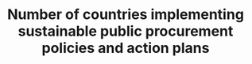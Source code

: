 ---
actual_indicator_available: null
actual_indicator_available_description: null
comments_and_limitations: null
computation_units: null
data_non_statistical: true
date_metadata_updated: null
date_of_national_source_publication: null
disaggregation_categories: null
disaggregation_geography: null
goal_meta_link: http://unstats.un.org/sdgs/files/metadata-compilation/Metadata-Goal-12.pdf
graph: null
graph_title: Number of countries implementing sustainable public procurement policies
  and action plans
graph_type: null
has_metadata: false
indicator: 12.7.1
indicator_definition: ''
indicator_name: Number of countries implementing sustainable public procurement policies
  and action plans
indicator_sort_order: 12-07-01
indicator_variable: null
international_and_national_references: null
layout: indicator
method_of_computation: ''
national_geographical_coverage: United States
periodicity: null
permalink: /12-7-1/
published: false
rationale_interpretation: ''
reporting_status: notstarted
scheduled_update_by_SDG_team: null
scheduled_update_by_national_source: null
sdg_goal: 12
source_active_1: true
source_agency_staff_email_1: null
source_agency_staff_name_1: null
source_agency_survey_dataset_1: null
source_notes_1: null
source_title_1: null
source_url_1: null
target: Promote public procurement practices that are sustainable, in accordance with
  national policies and priorities.
target_id: '12.7'
time_period: null
title: Number of countries implementing sustainable public procurement policies and
  action plans
un_custodial_agency: UNEP
un_designated_tier: '3'
variable_description: null
variable_notes: null
---